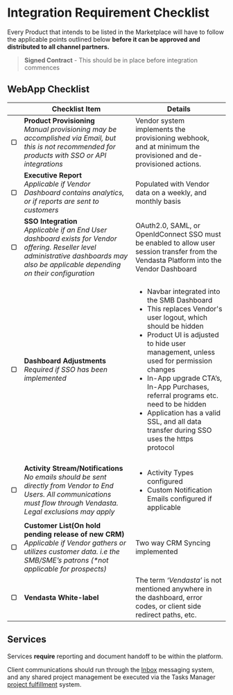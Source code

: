 # Integration Requirement Checklist

Every Product that intends to be listed in the Marketplace will have to follow the applicable points outlined below **before it can be approved and distributed to all channel partners.** 


<!-- theme: danger -->
>**Signed Contract** - This should be in place before integration commences

## WebApp Checklist
 
|  | **Checklist Item**  | **Details** 
|---| --- | --- |
| ▢ | **Product Provisioning** </br>_Manual provisioning may be accomplished via Email, but this is not recommended for products with SSO or API integrations_|Vendor system implements the provisioning webhook, and at minimum the provisioned and de-provisioned actions.| 
| ▢ | **Executive Report** </br>_Applicable if Vendor Dashboard contains analytics, or if reports are sent to customers_ | Populated with Vendor data on a weekly, and monthly basis | 
| ▢ | **SSO Integration** </br>_Applicable if an End User dashboard exists for Vendor offering. Reseller level administrative dashboards may also be applicable depending on their configuration_ | OAuth2.0, SAML, or OpenIdConnect SSO must be enabled to allow user session transfer from the Vendasta Platform into the Vendor Dashboard | 
| ▢ | **Dashboard Adjustments** </br>_Required if SSO has been implemented_ |<ul><li>Navbar integrated into the SMB Dashboard</li><li>This replaces Vendor's user logout, which should be hidden</li><li>Product UI is adjusted to hide user management, unless used for permission changes</li><li>In-App upgrade CTA’s, In-App Purchases, referral programs etc. need to be hidden</li><li>Application has a valid SSL, and all data transfer during SSO uses the https protocol</li></ul>| 
| ▢ | **Activity Stream/Notifications** </br>_No emails should be sent directly from Vendor to End Users. All communications must flow through Vendasta. Legal exclusions may apply_ |<ul><li>Activity Types configured</li><li>Custom Notification Emails configured if applicable</li></ul> | 
| ▢ | **Customer List(On hold pending release of new CRM)** </br>_Applicable if Vendor gathers or utilizes customer data. i.e the SMB/SME’s patrons (*not applicable for prospects)_| Two way CRM Syncing implemented | 
| ▢ | **Vendasta White-label**| The term *‘Vendasta’* is not mentioned anywhere in the dashboard, error codes, or client side redirect paths, etc. | 

## Services

Services **require** reporting and document handoff to be within the platform. 

Client communications should run through the [Inbox](https://support.vendasta.com/hc/en-us/articles/7573902039575-Inbox-Messaging-Product-Overview#h_01HCWYPD7GAYGRVHQJ47MSKYCK) messaging system, and any shared project management be executed via the Tasks Manager [project fulfillment](https://support.vendasta.com/hc/en-us/articles/4407264708887-Fulfillment-Integration#to-begin-0-1) system. 